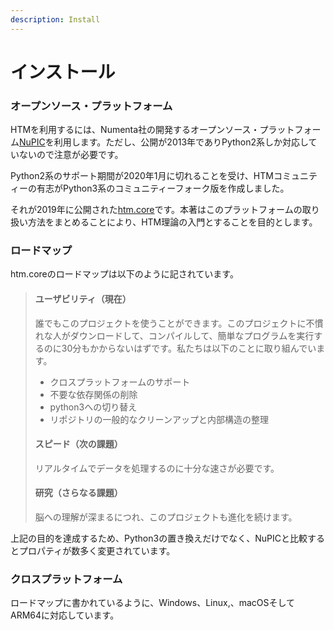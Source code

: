 ```yaml
---
description: Install
---
```


# インストール

### オープンソース・プラットフォーム

HTMを利用するには、Numenta社の開発するオープンソース・プラットフォーム[NuPIC](https://github.com/numenta/nupic)を利用します。ただし、公開が2013年でありPython2系しか対応していないので注意が必要です。

Python2系のサポート期間が2020年1月に切れることを受け、HTMコミュニティーの有志がPython3系のコミュニティーフォーク版を作成しました。

それが2019年に公開された[htm.core](https://github.com/htm-community/htm.core)です。本著はこのプラットフォームの取り扱い方法をまとめることにより、HTM理論の入門とすることを目的とします。

### ロードマップ

htm.coreのロードマップは以下のように記されています。

> #### **ユーザビリティ（現在）**
>
> 誰でもこのプロジェクトを使うことができます。このプロジェクトに不慣れな人がダウンロードして、コンパイルして、簡単なプログラムを実行するのに30分もかからないはずです。私たちは以下のことに取り組んでいます。
>
> * クロスプラットフォームのサポート
> * 不要な依存関係の削除
> * python3への切り替え
> * リポジトリの一般的なクリーンアップと内部構造の整理
>
> #### スピード（次の課題）
>
> リアルタイムでデータを処理するのに十分な速さが必要です。
>
> #### 研究（さらなる課題）
>
> 脳への理解が深まるにつれ、このプロジェクトも進化を続けます。

上記の目的を達成するため、Python3の置き換えだけでなく、NuPICと比較するとプロパティが数多く変更されています。

###  クロスプラットフォーム

ロードマップに書かれているように、Windows、Linux,、macOSそして ARM64に対応しています。



